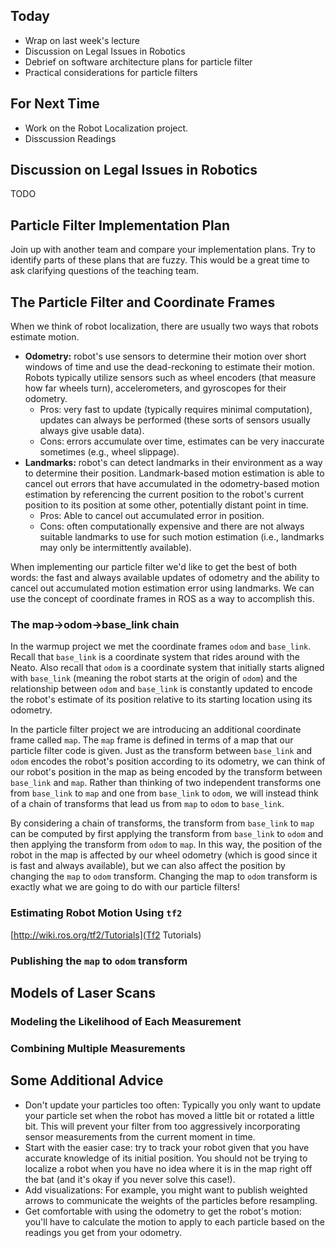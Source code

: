 ## Today

* Wrap on last week's lecture
* Discussion on Legal Issues in Robotics
* Debrief on software architecture plans for particle filter
* Practical considerations for particle filters

## For Next Time
* Work on the <a-no-proxy href="https://olin.instructure.com/courses/143/assignments/1325">Robot Localization project</a-no-proxy>.
* Disscussion Readings

## Discussion on Legal Issues in Robotics

TODO

## Particle Filter Implementation Plan

Join up with another team and compare your implementation plans.  Try to identify parts of these plans that are fuzzy.  This would be a great time to ask clarifying questions of the teaching team.

## The Particle Filter and Coordinate Frames

When we think of robot localization, there are usually two ways that robots estimate motion.
* **Odometry:** robot's use sensors to determine their motion over short windows of time and use the dead-reckoning to estimate their motion.  Robots typically utilize sensors such as wheel encoders (that measure how far wheels turn), accelerometers, and gyroscopes for their odometry.
  * Pros: very fast to update (typically requires minimal computation), updates can always be performed (these sorts of sensors usually always give usable data).
  * Cons: errors accumulate over time, estimates can be very inaccurate sometimes (e.g., wheel slippage). 
* **Landmarks:** robot's can detect landmarks in their environment as a way to determine their position.  Landmark-based motion estimation is able to cancel out errors that have accumulated in the odometry-based motion estimation by referencing the current position to the robot's current position to its position at some other, potentially distant point in time.
  * Pros: Able to cancel out accumulated error in position.
  * Cons: often computationally expensive and there are not always suitable landmarks to use for such motion estimation (i.e., landmarks may only be intermittently available).

When implementing our particle filter we'd like to get the best of both words: the fast and always available updates of odometry and the ability to cancel out accumulated motion estimation error using landmarks.  We can use the concept of coordinate frames in ROS as a way to accomplish this.

### The map->odom->base_link chain

In the warmup project we met the coordinate frames ``odom`` and ``base_link``.  Recall that ``base_link`` is a coordinate system that rides around with the Neato.  Also recall that ``odom`` is a coordinate system that initially starts aligned with ``base_link`` (meaning the robot starts at the origin of ``odom``) and the relationship between ``odom`` and ``base_link`` is constantly updated to encode the robot's estimate of its position relative to its starting location using its odometry. 

In the particle filter project we are introducing an additional coordinate frame called ``map``.  The ``map`` frame is defined in terms of a map that our particle filter code is given.  Just as the transform between ``base_link`` and ``odom`` encodes the robot's position according to its odometry, we can think of our robot's position in the map as being encoded by the transform between ``base_link`` and ``map``.  Rather than thinking of two independent transforms one from ``base_link`` to ``map`` and one from ``base_link`` to ``odom``, we will instead think of a chain of transforms that lead us from ``map`` to ``odom`` to ``base_link``.

By considering a chain of transforms, the transform from ``base_link`` to ``map`` can be computed by first applying the transform from ``base_link`` to ``odom`` and then applying the transform from ``odom`` to ``map``.  In this way, the position of the robot in the map is affected by our wheel odometry (which is good since it is fast and always available), but we can also affect the position by changing the ``map`` to ``odom`` transform.  Changing the map to ``odom`` transform is exactly what we are going to do with our particle filters! 

### Estimating Robot Motion Using ``tf2``

[http://wiki.ros.org/tf2/Tutorials](Tf2 Tutorials)

### Publishing the ``map`` to ``odom`` transform

## Models of Laser Scans

### Modeling the Likelihood of Each Measurement

### Combining Multiple Measurements

## Some Additional Advice

* Don't update your particles too often:  Typically you only want to update your particle set when the robot has moved a little bit or rotated a little bit.  This will prevent your filter from too aggressively incorporating sensor measurements from the current moment in time.
* Start with the easier case: try to track your robot given that you have accurate knowledge of its initial position.  You should not be trying to localize a robot when you have no idea where it is in the map right off the bat (and it's okay if you never solve this case!).
* Add visualizations: For example, you might want to publish weighted arrows to communicate the weights of the particles before resampling.
* Get comfortable with using the odometry to get the robot's motion: you'll have to calculate the motion to apply to each particle based on the readings you get from your odometry.
